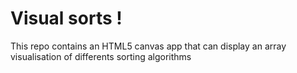 # Visual sorts !
This repo contains an HTML5 canvas app that can display an array visualisation of differents sorting algorithms
